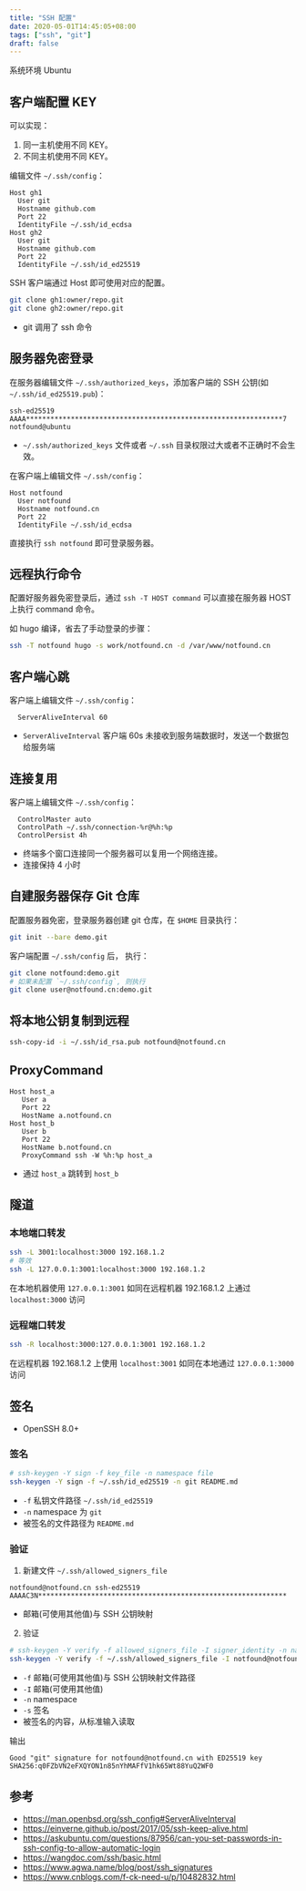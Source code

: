 ```yaml
---
title: "SSH 配置"
date: 2020-05-01T14:45:05+08:00
tags: ["ssh", "git"]
draft: false
---
```


系统环境 Ubuntu

## 客户端配置 KEY

可以实现：
  1. 同一主机使用不同 KEY。
  1. 不同主机使用不同 KEY。

编辑文件 `~/.ssh/config`：

```ssh
Host gh1
  User git
  Hostname github.com
  Port 22
  IdentityFile ~/.ssh/id_ecdsa
Host gh2
  User git
  Hostname github.com
  Port 22
  IdentityFile ~/.ssh/id_ed25519
```

SSH 客户端通过 Host 即可使用对应的配置。

```bash
git clone gh1:owner/repo.git
git clone gh2:owner/repo.git
```

- git 调用了 ssh 命令

## 服务器免密登录

在服务器编辑文件 `~/.ssh/authorized_keys`，添加客户端的 SSH 公钥(如 `~/.ssh/id_ed25519.pub`)：

```text
ssh-ed25519 AAAA***************************************************************7 notfound@ubuntu
```

- `~/.ssh/authorized_keys` 文件或者 `~/.ssh` 目录权限过大或者不正确时不会生效。

在客户端上编辑文件 `~/.ssh/config`：

```ssh
Host notfound
  User notfound
  Hostname notfound.cn
  Port 22
  IdentityFile ~/.ssh/id_ecdsa
```

直接执行 `ssh notfound` 即可登录服务器。

## 远程执行命令

配置好服务器免密登录后，通过 `ssh -T HOST command` 可以直接在服务器 HOST 上执行 command 命令。

如 hugo 编译，省去了手动登录的步骤：

```bash
ssh -T notfound hugo -s work/notfound.cn -d /var/www/notfound.cn
```
## 客户端心跳

客户端上编辑文件 `~/.ssh/config`：

```ssh
  ServerAliveInterval 60
```

- `ServerAliveInterval` 客户端 60s 未接收到服务端数据时，发送一个数据包给服务端

## 连接复用

客户端上编辑文件 `~/.ssh/config`：

```ssh
  ControlMaster auto
  ControlPath ~/.ssh/connection-%r@%h:%p
  ControlPersist 4h
```

- 终端多个窗口连接同一个服务器可以复用一个网络连接。
- 连接保持 4 小时

## 自建服务器保存 Git 仓库

配置服务器免密，登录服务器创建 git 仓库，在 `$HOME` 目录执行：

```bash
git init --bare demo.git
```

客户端配置 `~/.ssh/config` 后， 执行：

```bash
git clone notfound:demo.git
# 如果未配置 `~/.ssh/config`, 则执行
git clone user@notfound.cn:demo.git
```

## 将本地公钥复制到远程

```bash
ssh-copy-id -i ~/.ssh/id_rsa.pub notfound@notfound.cn
```

## ProxyCommand

```ssh
Host host_a
   User a
   Port 22
   HostName a.notfound.cn
Host host_b
   User b
   Port 22
   HostName b.notfound.cn
   ProxyCommand ssh -W %h:%p host_a
```
- 通过 `host_a` 跳转到 `host_b`

## 隧道

### 本地端口转发

```bash
ssh -L 3001:localhost:3000 192.168.1.2
# 等效
ssh -L 127.0.0.1:3001:localhost:3000 192.168.1.2
```

在本地机器使用 `127.0.0.1:3001` 如同在远程机器 192.168.1.2 上通过 `localhost:3000` 访问

### 远程端口转发

```bash
ssh -R localhost:3000:127.0.0.1:3001 192.168.1.2
```

在远程机器 192.168.1.2 上使用 `localhost:3001` 如同在本地通过 `127.0.0.1:3000` 访问

## 签名

- OpenSSH 8.0+

### 签名

```bash
# ssh-keygen -Y sign -f key_file -n namespace file
ssh-keygen -Y sign -f ~/.ssh/id_ed25519 -n git README.md
```
- `-f` 私钥文件路径 `~/.ssh/id_ed25519`
- `-n` namespace 为 `git`
- 被签名的文件路径为 `README.md`

### 验证

1. 新建文件 `~/.ssh/allowed_signers_file`

```text
notfound@notfound.cn ssh-ed25519 AAAAC3N*************************************************************
```
- 邮箱(可使用其他值)与 SSH 公钥映射

2. 验证

```bash
# ssh-keygen -Y verify -f allowed_signers_file -I signer_identity -n namespace -s signature_file [-r revocation_file]
ssh-keygen -Y verify -f ~/.ssh/allowed_signers_file -I notfound@notfound.cn -n git -s README.md.sig < README.md
```
- `-f` 邮箱(可使用其他值)与 SSH 公钥映射文件路径
- `-I` 邮箱(可使用其他值)
- `-n` namespace
- `-s` 签名
- 被签名的内容，从标准输入读取

输出

```text
Good "git" signature for notfound@notfound.cn with ED25519 key SHA256:q0FZbVN2eFXQYON1n85nYhMAFfV1hk65Wt88YuQ2WF0
```

## 参考

- <https://man.openbsd.org/ssh_config#ServerAliveInterval>
- <https://einverne.github.io/post/2017/05/ssh-keep-alive.html>
- <https://askubuntu.com/questions/87956/can-you-set-passwords-in-ssh-config-to-allow-automatic-login>
- <https://wangdoc.com/ssh/basic.html>
- <https://www.agwa.name/blog/post/ssh_signatures>
- <https://www.cnblogs.com/f-ck-need-u/p/10482832.html>
